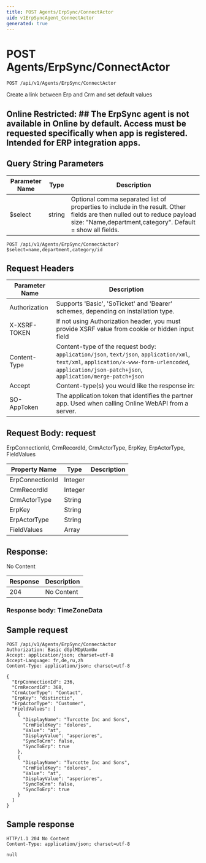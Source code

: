 ```yaml
---
title: POST Agents/ErpSync/ConnectActor
uid: v1ErpSyncAgent_ConnectActor
generated: true
---
```


# POST Agents/ErpSync/ConnectActor

```http
POST /api/v1/Agents/ErpSync/ConnectActor
```

Create a link between Erp and Crm and set default values


## Online Restricted: ## The ErpSync agent is not available in Online by default. Access must be requested specifically when app is registered. Intended for ERP integration apps.






## Query String Parameters

| Parameter Name | Type |  Description |
|----------------|------|--------------|
| $select | string |  Optional comma separated list of properties to include in the result. Other fields are then nulled out to reduce payload size: "Name,department,category". Default = show all fields. |

```http
POST /api/v1/Agents/ErpSync/ConnectActor?$select=name,department,category/id
```


## Request Headers

| Parameter Name | Description |
|----------------|-------------|
| Authorization  | Supports 'Basic', 'SoTicket' and 'Bearer' schemes, depending on installation type. |
| X-XSRF-TOKEN   | If not using Authorization header, you must provide XSRF value from cookie or hidden input field |
| Content-Type | Content-type of the request body: `application/json`, `text/json`, `application/xml`, `text/xml`, `application/x-www-form-urlencoded`, `application/json-patch+json`, `application/merge-patch+json` |
| Accept         | Content-type(s) you would like the response in:  |
| SO-AppToken | The application token that identifies the partner app. Used when calling Online WebAPI from a server. |

## Request Body: request 

ErpConnectionId, CrmRecordId, CrmActorType, ErpKey, ErpActorType, FieldValues 

| Property Name | Type |  Description |
|----------------|------|--------------|
| ErpConnectionId | Integer |  |
| CrmRecordId | Integer |  |
| CrmActorType | String |  |
| ErpKey | String |  |
| ErpActorType | String |  |
| FieldValues | Array |  |

## Response:

No Content

| Response | Description |
|----------------|-------------|
| 204 | No Content |

### Response body: TimeZoneData


## Sample request

```http!
POST /api/v1/Agents/ErpSync/ConnectActor
Authorization: Basic dGplMDpUamUw
Accept: application/json; charset=utf-8
Accept-Language: fr,de,ru,zh
Content-Type: application/json; charset=utf-8

{
  "ErpConnectionId": 236,
  "CrmRecordId": 368,
  "CrmActorType": "Contact",
  "ErpKey": "distinctio",
  "ErpActorType": "Customer",
  "FieldValues": [
    {
      "DisplayName": "Turcotte Inc and Sons",
      "CrmFieldKey": "dolores",
      "Value": "at",
      "DisplayValue": "asperiores",
      "SyncToCrm": false,
      "SyncToErp": true
    },
    {
      "DisplayName": "Turcotte Inc and Sons",
      "CrmFieldKey": "dolores",
      "Value": "at",
      "DisplayValue": "asperiores",
      "SyncToCrm": false,
      "SyncToErp": true
    }
  ]
}
```

## Sample response

```http_
HTTP/1.1 204 No Content
Content-Type: application/json; charset=utf-8

null
```